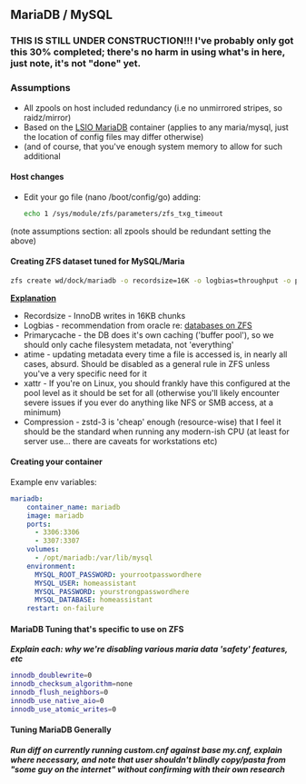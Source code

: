 ## MariaDB / MySQL

### THIS IS STILL UNDER CONSTRUCTION!!! I've probably only got this 30% completed; there's no harm in using what's in here, just note, it's not "done" yet.

### Assumptions

* All zpools on host included redundancy (i.e no unmirrored stripes, so raidz/mirror)
* Based on the [LSIO MariaDB](https://github.com/linuxserver/docker-mariadb) container (applies to any maria/mysql, just the location of config files may differ otherwise)
* (and of course, that you've enough system memory to allow for such additional 

#### Host changes

* Edit your go file (nano /boot/config/go) adding:

  ```bash
  echo 1 /sys/module/zfs/parameters/zfs_txg_timeout
  ``` 

(note assumptions section: all zpools should be redundant setting the above)

#### Creating ZFS dataset tuned for MySQL/Maria ####

```bash
zfs create wd/dock/mariadb -o recordsize=16K -o logbias=throughput -o primarycache=metadata -o atime=off -o xattr=sa -o compression=zstd-3
```

[**Explanation**](https://shatteredsilicon.net/blog/2020/06/05/mysql-mariadb-innodb-on-zfs/)
* Recordsize - InnoDB writes in 16KB chunks
* Logbias - recommendation from oracle re: [databases on ZFS](https://docs.oracle.com/cd/E19253-01/819-5461/givdo/index.html)
* Primarycache - the DB does it's own caching ('buffer pool'), so we should only cache filesystem metadata, not 'everything'
* atime - updating metadata every time a file is accessed is, in nearly all cases, absurd. Should be disabled as a general rule in ZFS unless you've a very specific need for it
* xattr - If you're on Linux, you should frankly have this configured at the pool level as it should be set for all (otherwise you'll likely encounter severe issues if you ever do anything like NFS or SMB access, at a minimum)
* Compression - zstd-3 is 'cheap' enough (resource-wise) that I feel it should be the standard when running any modern-ish CPU (at least for server use... there are caveats for workstations etc)

#### Creating your container ####

Example env variables:

```yaml
mariadb:
    container_name: mariadb
    image: mariadb
    ports:
      - 3306:3306
      - 3307:3307
    volumes:
      - /opt/mariadb:/var/lib/mysql
    environment:
      MYSQL_ROOT_PASSWORD: yourrootpasswordhere
      MYSQL_USER: homeassistant
      MYSQL_PASSWORD: yourstrongpasswordhere
      MYSQL_DATABASE: homeassistant
    restart: on-failure
```

#### MariaDB Tuning that's specific to use on ZFS

 **_Explain each: why we're disabling various maria data 'safety' features, etc_**

```bash
innodb_doublewrite=0
innodb_checksum_algorithm=none
innodb_flush_neighbors=0
innodb_use_native_aio=0
innodb_use_atomic_writes=0
```

#### Tuning MariaDB Generally

  **_Run diff on currently running custom.cnf against base my.cnf, explain where necessary, and note that user shouldn't blindly copy/pasta from "some guy on the internet" without confirming with their own research_**
